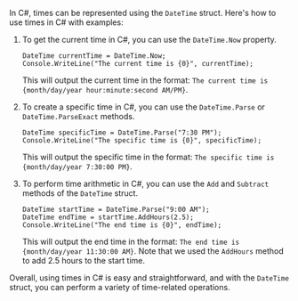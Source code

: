 In C#, times can be represented using the `DateTime` struct. Here's how to use times in C# with examples:

1. To get the current time in C#, you can use the `DateTime.Now` property.

   ```
   DateTime currentTime = DateTime.Now;
   Console.WriteLine("The current time is {0}", currentTime);
   ```

   This will output the current time in the format: `The current time is {month/day/year hour:minute:second AM/PM}`.

2. To create a specific time in C#, you can use the `DateTime.Parse` or `DateTime.ParseExact` methods.

   ```
   DateTime specificTime = DateTime.Parse("7:30 PM");
   Console.WriteLine("The specific time is {0}", specificTime);
   ```

   This will output the specific time in the format: `The specific time is {month/day/year 7:30:00 PM}`.

3. To perform time arithmetic in C#, you can use the `Add` and `Subtract` methods of the `DateTime` struct.

   ```
   DateTime startTime = DateTime.Parse("9:00 AM");
   DateTime endTime = startTime.AddHours(2.5);
   Console.WriteLine("The end time is {0}", endTime);
   ```

   This will output the end time in the format: `The end time is {month/day/year 11:30:00 AM}`. Note that we used the `AddHours` method to add 2.5 hours to the start time.

Overall, using times in C# is easy and straightforward, and with the `DateTime` struct, you can perform a variety of time-related operations.